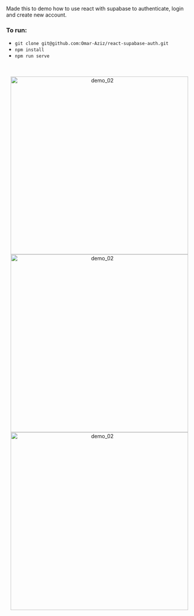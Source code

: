 Made this to demo how to use react with supabase to authenticate, login and create new
account.

### To run:

- `git clone git@github.com:Omar-Aziz/react-supabase-auth.git`
- `npm install`
- `npm run serve`
<br/>
<br/>
<div style="text-align: center;">
<img src="https://cdn.discordapp.com/attachments/874767980423159831/883619554671087626/Screen_Shot_2021-09-04_at_02.48.34.png" alt="demo_02" width="480">
</div>

<div style="text-align: center;">
<img src="https://cdn.discordapp.com/attachments/874767980423159831/883619293533712384/Screen_Shot_2021-09-04_at_02.47.13.png" alt="demo_02" width="480">
</div>

<div style="text-align: center;">
<img src="https://cdn.discordapp.com/attachments/874767980423159831/883619466380972042/Screen_Shot_2021-09-04_at_02.48.13.png" alt="demo_02" width="480">
</div>
